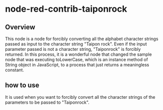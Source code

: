 # node-red-contrib-taiponrock

## Overview

This node is a node for forcibly converting all the alphabet character strings passed as input to the
character string "Taipon rock".
Even if the input parameter passed is not a character string, "Taiponrock" is forcibly returned.
In this process, it is a wonderful node that changed the sample node that was executing
toLowerCase, which is an instance method of String object in JavaScript, to a process that just returns
a meaningless constant.

## how to use

It is used when you want to forcibly convert all the character strings of the parameters to be passed
to "Taiponrock".

